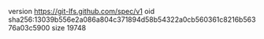 version https://git-lfs.github.com/spec/v1
oid sha256:13039b556e2a086a804c371894d58b54322a0cb560361c8216b56376a03c5900
size 19748
